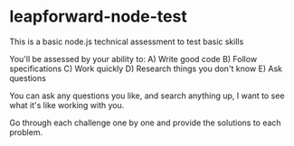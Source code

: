 # leapforward-node-test

This is a basic node.js technical assessment to test basic skills

You'll be assessed by your ability to:
A) Write good code
B) Follow specifications
C) Work quickly
D) Research things you don't know
E) Ask questions

You can ask any questions you like, and search anything up, I want to see what it's like working with you.

Go through each challenge one by one and provide the solutions to each problem.
